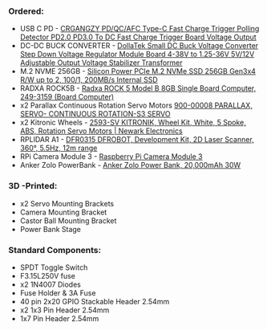### Ordered:

- USB C PD - [CRGANGZY PD/QC/AFC Type-C Fast Charge Trigger Polling Detector PD2.0 PD3.0 To DC Fast Charge Trigger Board Voltage Output](https://www.amazon.co.uk/CRGANGZY-Trigger-Polling-Detector-Voltage/dp/B0DBJ388K9/ref=asc_df_B0DBJ388K9?mcid=4918154e371d37acb0eef78d3860769e&tag=googshopuk-21&linkCode=df0&hvadid=702448636713&hvpos=&hvnetw=g&hvrand=1763944356732793885&hvpone=&hvptwo=&hvqmt=&hvdev=c&hvdvcmdl=&hvlocint=&hvlocphy=9046941&hvtargid=pla-2363889409666&gad_source=1&th=1) 
- DC-DC BUCK CONVERTER - [DollaTek Small DC Buck Voltage Converter Step Down Voltage Regulator Module Board 4-38V to 1.25-36V 5V/12V Adjustable Output Voltage Stabilizer Transformer](https://www.amazon.co.uk/dp/B07DK6WN63?ref=ppx_yo2ov_dt_b_fed_asin_title)
- M.2 NVME 256GB - [Silicon Power PCIe M.2 NVMe SSD 256GB Gen3x4 R/W up to 2, 100/1, 200MB/s Internal SSD](https://www.amazon.co.uk/dp/B07ZH6QR8Q?ref=ppx_yo2ov_dt_b_fed_asin_title&th=1)
- RADXA ROCK5B - [Radxa ROCK 5 Model B 8GB Single Board Computer, 249-3159 \(Board Computer\)](https://www.amazon.co.uk/Single-Computer-Rockchip-Cortex-A76-Rock/dp/B0BRL4PCG7/) 
- x2 Parallax Continuous Rotation Servo Motors [900-00008 PARALLAX, SERVO- CONTINUOUS ROTATION-S3 SERVO](https://uk.farnell.com/parallax/900-00008/servo-continuous-rotation-s3-servo/dp/2819351?srsltid=AfmBOor-59KId8cjt06daPtLfuqm3XnxUg93HBlsBrfq8Yjar4slnPo3) 
- x2 Kitronic Wheels - [2593-SV KITRONIK, Wheel Kit, White, 5 Spoke, ABS, Rotation Servo Motors | Newark Electronics](https://www.newark.com/kitronik/2593-sv/wheels-white-rotation-servo-motor/dp/30AK0833)
- RPLIDAR A1 - [DFR0315 DFROBOT, Development Kit, 2D Laser Scanner, 360°, 5.5Hz, 12m range](https://uk.farnell.com/dfrobot/dfr0315/dev-kit-360-deg-laser-scanner/dp/3517894?gross_price=true&CMP=KNC-GUK-GEN-SHOPPING-PLA&gad_source=1&gbraid=0AAAAAD8yeHkK3rBhf6qA68UFE9RRH9Khc&gclid=CjwKCAiAn9a9BhBtEiwAbKg6fsYsh3qENI-hab0-zgO7gLQBExWJo462asKbqdsInFZpHFdRMHSH4BoCuIsQAvD_BwE)
- RPi Camera Module 3 - [Raspberry Pi Camera Module 3](https://thepihut.com/products/raspberry-pi-camera-module-3?variant=42305752039619&country=GB&currency=GBP&utm_medium=product_sync&utm_source=google&utm_content=sag_organic&utm_campaign=sag_organic&gad_source=1&gbraid=0AAAAADfQ4GHKQ6kJJTtKl7UpXk53fjlMu&gclid=CjwKCAiAlPu9BhAjEiwA5NDSA7fn42saFvjk1PDMoyioz0-9xFKDwOpp7nhNTzq9qZoqG7rU4X97iRoC0W8QAvD_BwE)
- Anker Zolo PowerBank - [Anker Zolo Power Bank, 20,000mAh 30W](https://www.amazon.co.uk/dp/B0CZ9LH53B?ref=ppx_yo2ov_dt_b_fed_asin_title&th=1)

### 3D -Printed:
- x2 Servo Mounting Brackets
- Camera Mounting Bracket
- Castor Ball Mounting Bracket
- Power Bank Stage

### Standard Components:
- SPDT Toggle Switch
- F3.15L250V fuse
- x2 1N4007 Diodes
- Fuse Holder & 3A Fuse
- 40 pin 2x20 GPIO Stackable Header 2.54mm
- x2 1x3 Pin Header 2.54mm
- 1x7 Pin Header 2.54mm
